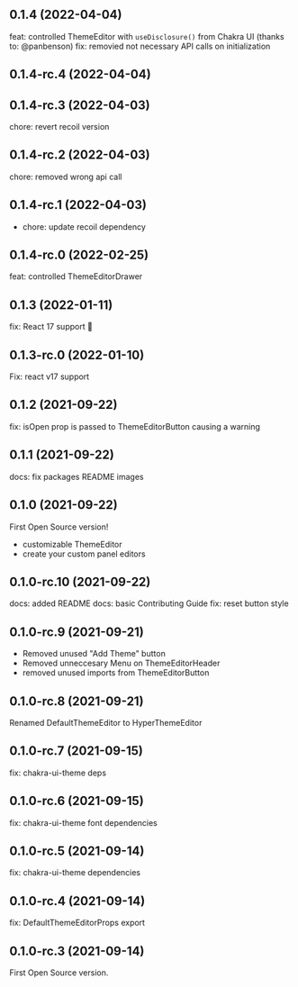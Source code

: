 ## 0.1.4 (2022-04-04)

feat: controlled ThemeEditor with `useDisclosure()` from Chakra UI (thanks to: @panbenson)
fix: removied not necessary API calls on initialization



## 0.1.4-rc.4 (2022-04-04)


## 0.1.4-rc.3 (2022-04-03)

chore: revert recoil version


## 0.1.4-rc.2 (2022-04-03)

chore: removed wrong api call


## 0.1.4-rc.1 (2022-04-03)

- chore: update recoil dependency


## 0.1.4-rc.0 (2022-02-25)

feat: controlled ThemeEditorDrawer


## 0.1.3 (2022-01-11)

fix: React 17 support 🎉


## 0.1.3-rc.0 (2022-01-10)

Fix: react v17 support


## 0.1.2 (2021-09-22)

fix: isOpen prop is passed to ThemeEditorButton causing a warning


## 0.1.1 (2021-09-22)

docs: fix packages README images


## 0.1.0 (2021-09-22)

First Open Source version!

- customizable ThemeEditor
- create your custom panel editors



## 0.1.0-rc.10 (2021-09-22)

docs: added README
docs: basic Contributing Guide
fix: reset button style



## 0.1.0-rc.9 (2021-09-21)

- Removed unused "Add Theme" button
- Removed unneccesary Menu on ThemeEditorHeader
- removed unused imports from ThemeEditorButton



## 0.1.0-rc.8 (2021-09-21)

Renamed DefaultThemeEditor to HyperThemeEditor


## 0.1.0-rc.7 (2021-09-15)
fix: chakra-ui-theme deps


## 0.1.0-rc.6 (2021-09-15)

fix: chakra-ui-theme font dependencies


## 0.1.0-rc.5 (2021-09-14)

fix: chakra-ui-theme dependencies


## 0.1.0-rc.4 (2021-09-14)

fix: DefaultThemeEditorProps export


## 0.1.0-rc.3 (2021-09-14)

First Open Source version.

